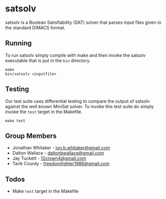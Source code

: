 satsolv
=======
satsolv is a Boolean Satisfiability (SAT) solver that parses input files given
in the standard DIMACS format.

Running
-------
To run satsolv simply compile with make and then invoke the satsolv executable that
is put in the `bin` directory.

```
make
bin/satsolv <inputfile>
```

Testing
-------
Our test suite uses differential testing to compare the output of satsolv against
the well known MiniSat solver. To invoke this test suite do simply invoke the `test`
target in the Makefile.

```
make test
```

Group Members
-------------
* Jonathan Whitaker - jon.b.whitaker@gmail.com
* Dalton Wallace - daltonbwallace@gmail.com
* Jay Tuckett - 12crown4@gmail.com
* Tarik Courdy - freedomfighter1986@gmail.com

Todos
-----
* Make `test` target in the Makefile
